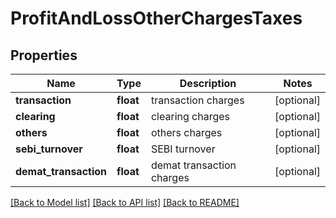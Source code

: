 # ProfitAndLossOtherChargesTaxes

## Properties
Name | Type | Description | Notes
------------ | ------------- | ------------- | -------------
**transaction** | **float** | transaction charges | [optional] 
**clearing** | **float** | clearing charges | [optional] 
**others** | **float** | others charges | [optional] 
**sebi_turnover** | **float** | SEBI turnover | [optional] 
**demat_transaction** | **float** | demat transaction charges | [optional] 

[[Back to Model list]](../../README.md#documentation-for-models) [[Back to API list]](../../README.md#documentation-for-api-endpoints) [[Back to README]](../../README.md)

